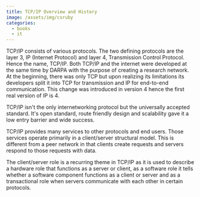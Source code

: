 ```yaml
---
title: TCP/IP Overview and History
image: /assets/img/csruby
categories:
  - books
  - it
---
```


TCP/IP consists of various protocols. The two defining protocols are the layer
3, IP (Internet Protocol) and layer 4, Transmission Control Protocol. Hence the
name, TCP/IP. Both TCP/IP and the internet were developed at the same time by
DARPA with the purpose of creating a research network. At the beginning, there
was only TCP but upon realizing its limitations its developers split it into TCP
for transmission and IP for end-to-end communication. This change was introduced
in version 4 hence the first real version of IP is 4.

TCP/IP isn't the only internetworking protocol but the universally accepted
standard. It's open standard, route friendly design and scalability gave it a
low entry barrier and wide success.

TCP/IP provides many services to other protocols and end users. Those services
operate primarily in a client/server structural model. This is different from a
peer network in that clients create requests and servers respond to those
requests with data.

The client/server role is a recurring theme in TCP/IP as it is used to describe
a hardware role that functions as a server or client, as a software role it
tells whether a software component functions as a client or server and as a
transactional role when servers communicate with each other in certain
protocols.
